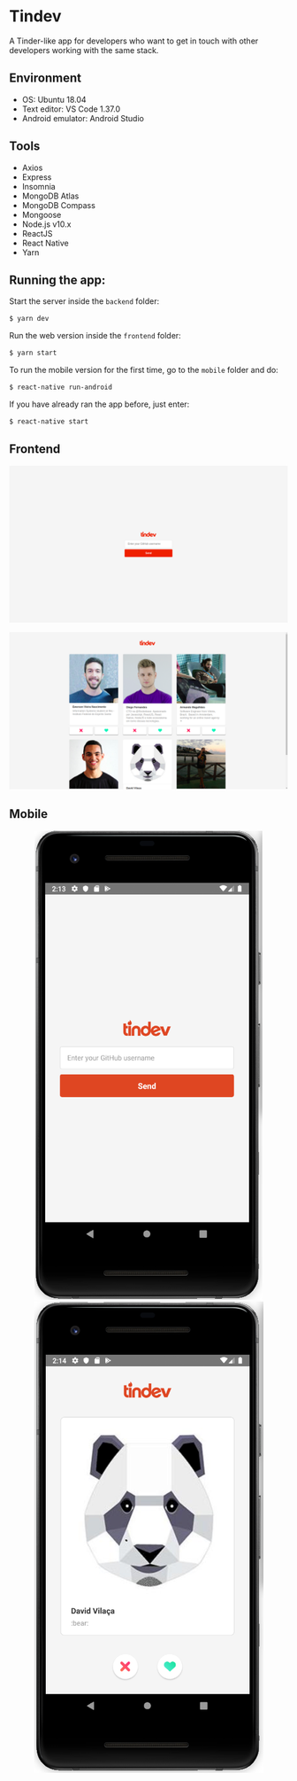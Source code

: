 # Tindev

A Tinder-like app for developers who want to get in touch with other developers working with the same stack.

## Environment
- OS: Ubuntu 18.04
- Text editor: VS Code 1.37.0
- Android emulator: Android Studio

## Tools
- Axios
- Express
- Insomnia
- MongoDB Atlas
- MongoDB Compass
- Mongoose
- Node.js v10.x
- ReactJS
- React Native
- Yarn

## Running the app:
Start the server inside the ```backend``` folder:
```bash
$ yarn dev
```

Run the web version inside the ```frontend``` folder:
```bash
$ yarn start
```

To run the mobile version for the first time, go to the ```mobile``` folder and do:
```bash
$ react-native run-android
```

If you have already ran the app before, just enter:
```bash
$ react-native start
```

## Frontend
![home](examples/home-frontend.png)

![main](examples/main-frontend.png)

## Mobile
<p align="center">
    <img src="examples/home-mobile.png"/>
    <img src="examples/main-mobile.png"/>
</p>